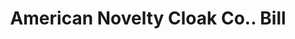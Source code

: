 ---
doi: 10.7916/D8GB3G33
date_other: '1890'
date_other_textual: 1890-1899
form: printed ephemera
genre:
- Invoices
name:
- American Novelty Cloak Co.
object_in_context_url: https://biggert.cul.columbia.edu/items/view/ave_biggert_00944
subject_hierarchical_geographic:
- New York, New York, United States
subject_name:
- American Novelty Cloak Co.
title: American Novelty Cloak Co.. Bill
sort_title: American Novelty Cloak Co.. Bill
call_number: ave_biggert_00944
coordinates:
- 40.71277777777778,-74.00583333333333
pid: ave_biggert_00944
identifiers: ave_biggert_00944
thumbnail: https://derivativo-2.library.columbia.edu/iiif/2/ldpd:344411/full/!256,256/0/native.jpg
permalink: "/items/ave_biggert_00944/"
layout: iiif-image-page
---